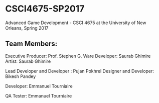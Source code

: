 # CSCI4675-SP2017
Advanced Game Development - CSCI 4675 at the University of New Orleans, Spring 2017

## Team Members:
Executive Producer: Prof. Stephen G. Ware
Developer: Saurab Ghimire
Artist: Saurab Ghimire


Lead Developer and Developer : Pujan Pokhrel
Designer and Developer: Bikesh Pandey

Developer: Emmanuel Tourniaire

QA Tester: Emmanuel Tourniaire
